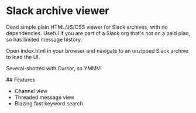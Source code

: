 # Slack archive viewer

Dead simple plain HTML/JS/CSS viewer for Slack archives, with no dependencies. Useful if you are part of a Slack org that's not on a paid plan, so has limited message history.

Open index.html in your browser and navigate to an unzipped Slack archive to load the UI.

Several-shotted with Cursor, so YMMV!

## Features

- Channel view
- Threaded message view
- Blazing fast keyword search